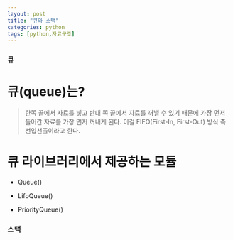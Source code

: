 ```yaml
---
layout: post
title: "큐와 스택"
categories: python
tags: [python,자료구조]
---
```


### 큐

# 큐(queue)는?
> 한쪽 끝에서 자료를 넣고 반대 쪽 끝에서 자료를 꺼낼 수 있기 때문에 가장 먼저 들어간 자료를 가장 먼저 꺼내게 된다. 이걸 FIFO(First-In, First-Out) 방식 즉 선입선출이라고 한다.

# 큐 라이브러리에서 제공하는 모듈
- Queue()

- LifoQueue()

- PriorityQueue()


### 스택
